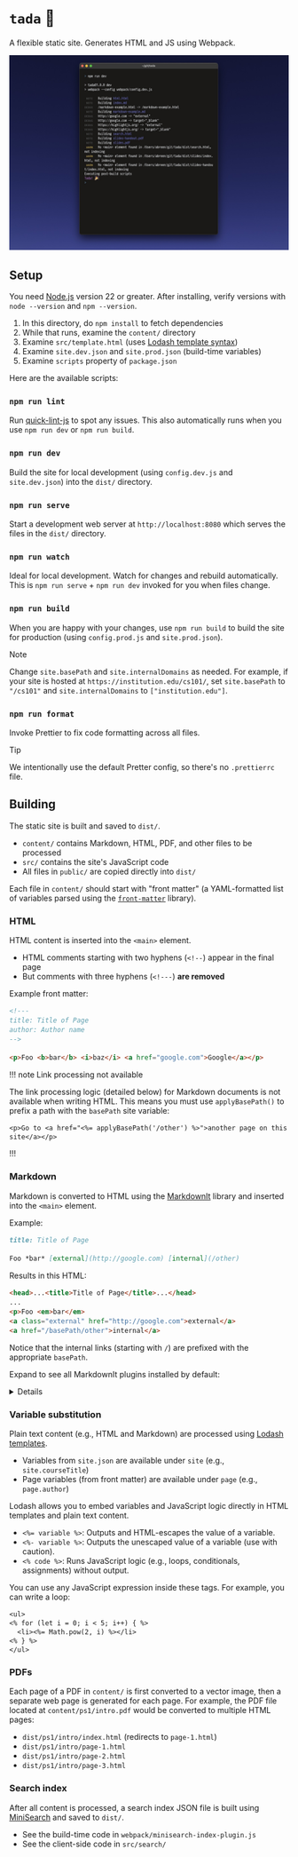 # `tada` 🎉

A flexible static site. Generates HTML and JS using Webpack.

![Tada running in watch mode](tada.jpg)

## Setup

You need [Node.js][node] version 22 or greater. After installing,
verify versions with `node --version` and `npm --version`.

1. In this directory, do `npm install` to fetch dependencies
2. While that runs, examine the `content/` directory
3. Examine `src/template.html` (uses [Lodash template syntax][lodash])
3. Examine `site.dev.json` and `site.prod.json` (build-time variables)
4. Examine `scripts` property of `package.json`

Here are the available scripts:

### `npm run lint`

Run [quick-lint-js](https://quick-lint-js.com/cli/) to spot any issues.
This also automatically runs when you use `npm run dev` or `npm run build`.

### `npm run dev`

Build the site for local development (using `config.dev.js` and `site.dev.json`)
into the `dist/` directory.

### `npm run serve`

Start a development web server at `http://localhost:8080` which serves the
files in the `dist/` directory.

### `npm run watch`

Ideal for local development. Watch for changes and rebuild automatically.
This is `npm run serve` + `npm run dev` invoked for you when files change.

### `npm run build`

When you are happy with your changes, use `npm run build` to build the site
for production (using `config.prod.js` and `site.prod.json`).

> [!NOTE]
> Change `site.basePath` and `site.internalDomains` as needed.
> For example, if your site is hosted at `https://institution.edu/cs101/`,
> set `site.basePath` to `"/cs101"` and `site.internalDomains` to
> `["institution.edu"]`.


###  `npm run format`

Invoke Prettier to fix code formatting across all files.

> [!TIP]
> We intentionally use the default Pretter config, so there's no `.prettierrc` file.


## Building

The static site is built and saved to `dist/`.

- `content/` contains Markdown, HTML, PDF, and other files to be processed
- `src/` contains the site's JavaScript code
- All files in `public/` are copied directly into `dist/`

Each file in `content/` should start with "front matter" (a YAML-formatted
list of variables parsed using the [`front-matter`][front-matter] library).


### HTML

HTML content is inserted into the `<main>` element.

* HTML comments starting with two hyphens (`<!--`) appear in the final page
* But comments with three hyphens (`<!---`) **are removed**

Example front matter:

```html
<!---
title: Title of Page
author: Author name
-->

<p>Foo <b>bar</b> <i>baz</i> <a href="google.com">Google</a></p>
```

!!! note Link processing not available

The link processing logic (detailed below) for Markdown documents is
not available when writing HTML. This means you must use `applyBasePath()`
to prefix a path with the `basePath` site variable:

```
<p>Go to <a href="<%= applyBasePath('/other') %>">another page on this site</a></p>
```
!!!

### Markdown

Markdown is converted to HTML using the [MarkdownIt][markdownit] library
and inserted into the `<main>` element.

Example:

```markdown
title: Title of Page

Foo *bar* [external](http://google.com) [internal](/other)
```

Results in this HTML:

```markdown
<head>...<title>Title of Page</title>...</head>
...
<p>Foo <em>bar</em>
<a class="external" href="http://google.com">external</a>
<a href="/basePath/other">internal</a>
```

Notice that the internal links (starting with `/`) are prefixed with the
appropriate `basePath`.

Expand to see all MarkdownIt plugins installed by default:

<details>

#### [markdown-it-anchor](https://www.npmjs.com/package/markdown-it-anchor)

Adds `id` attribute to headings.

#### [markdown-it-container](https://www.npmjs.com/package/markdown-it-container)

Used to implement 3 different kinds of Markdown blocks:

1. `<details>` element (collapsible/expandible)
2. `<section>` element (logical grouping with a `<h2>` heading)
3. Alerts (`<div class="alert">`)

To define a `<details>` element, use this syntax:

```
<<< details Title for the details element

The content in the element, initially hidden

<<<
```

* The text after `details` is used for the `<summary>` element and always shows
* Don't forget the closing `<<<`

To define a `<section>` element, use this syntax:

```
::: section Text for `<h2>` heading

Any content...

:::
```

Finally, to define an alert element, use this syntax:

```
!!! warning

Any content...

!!!
```

This is usually rendered as yellow box with a warning icon.

```
!!! note See the FAQ

You may want to review [the FAQ][faq].

!!!
```

The `note` alert is usually blue. The default title of "Note"
is overridden here by "See the FAQ".

* There are two variations: `note` and `warning`
* Override the default title by specifying the optional text

#### [markdown-it-footnote](https://www.npmjs.com/package/markdown-it-footnote)

Adds support for footnotes.

</details>


### Variable substitution

Plain text content (e.g., HTML and Markdown) are processed using [Lodash
templates][lodash].

- Variables from `site.json` are available under `site` (e.g., `site.courseTitle`)
- Page variables (from front matter) are available under `page` (e.g., `page.author`)

Lodash allows you to embed variables and JavaScript logic directly in HTML
templates and plain text content.

- `<%= variable %>`: Outputs and HTML-escapes the value of a variable.
- `<%- variable %>`: Outputs the unescaped value of a variable (use with caution).
- `<% code %>`: Runs JavaScript logic (e.g., loops, conditionals, assignments) without output.

You can use any JavaScript expression inside these tags. For example, you can
write a loop:

```
<ul>
<% for (let i = 0; i < 5; i++) { %>
  <li><%= Math.pow(2, i) %></li>
<% } %>
</ul>
```

### PDFs

Each page of a PDF in `content/` is first converted to a vector image, then
a separate web page is generated for each page. For example, the PDF file
located at `content/ps1/intro.pdf` would be converted to multiple HTML pages:

- `dist/ps1/intro/index.html` (redirects to `page-1.html`)
- `dist/ps1/intro/page-1.html`
- `dist/ps1/intro/page-2.html`
- `dist/ps1/intro/page-3.html`

### Search index

After all content is processed, a search index JSON file is built using
[MiniSearch][minisearch] and saved to `dist/`.

- See the build-time code in `webpack/minisearch-index-plugin.js`
- See the client-side code in `src/search/`


[lodash]: https://lodash.info/doc/template
[minisearch]: https://lucaong.github.io/minisearch/
[node]: https://nodejs.org/
[front-matter]: https://www.npmjs.com/package/front-matter
[markdownit]: https://www.npmjs.com/package/markdown-it
